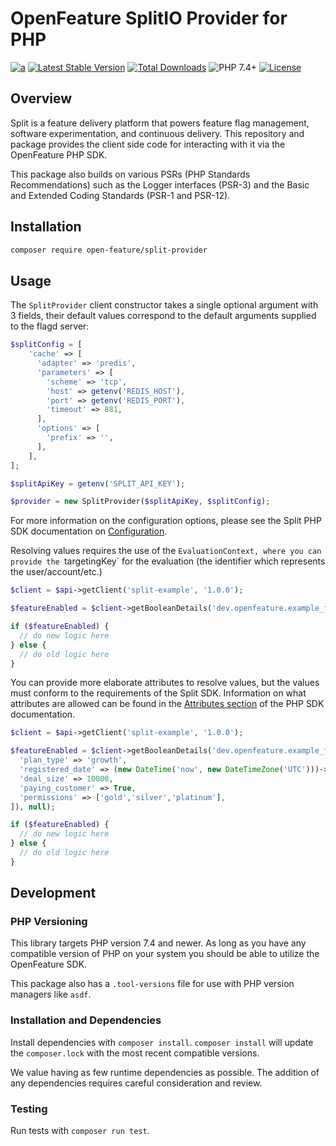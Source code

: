 # OpenFeature SplitIO Provider for PHP

[![a](https://img.shields.io/badge/slack-%40cncf%2Fopenfeature-brightgreen?style=flat&logo=slack)](https://cloud-native.slack.com/archives/C0344AANLA1)
[![Latest Stable Version](http://poser.pugx.org/open-feature/split-provider/v)](https://packagist.org/packages/open-feature/split-provider)
[![Total Downloads](http://poser.pugx.org/open-feature/split-provider/downloads)](https://packagist.org/packages/open-feature/split-provider)
![PHP 7.4+](https://img.shields.io/badge/php->=7.4-blue.svg)
[![License](http://poser.pugx.org/open-feature/split-provider/license)](https://packagist.org/packages/open-feature/split-provider)

## Overview

Split is a feature delivery platform that powers feature flag management, software experimentation, and continuous delivery. This repository and package provides the client side code for interacting with it via the OpenFeature PHP SDK.

This package also builds on various PSRs (PHP Standards Recommendations) such as the Logger interfaces (PSR-3) and the Basic and Extended Coding Standards (PSR-1 and PSR-12).

## Installation

```sh
composer require open-feature/split-provider
```

## Usage

The `SplitProvider` client constructor takes a single optional argument with 3 fields, their default values correspond to the default arguments supplied to the flagd server:

```php
$splitConfig = [
    'cache' => [
      'adapter' => 'predis',
      'parameters' => [
        'scheme' => 'tcp',
        'host' => getenv('REDIS_HOST'),
        'port' => getenv('REDIS_PORT'),
        'timeout' => 881,
      ],
      'options' => [
        'prefix' => '',
      ],
    ],
];

$splitApiKey = getenv('SPLIT_API_KEY');

$provider = new SplitProvider($splitApiKey, $splitConfig);
```

For more information on the configuration options, please see the Split PHP SDK documentation on [Configuration](https://help.split.io/hc/en-us/articles/360020350372-PHP-SDK#configuration).

Resolving values requires the use of the `EvaluationContext, where you can provide the `targetingKey` for the evaluation (the identifier which represents the user/account/etc.)

```php
$client = $api->getClient('split-example', '1.0.0');

$featureEnabled = $client->getBooleanDetails('dev.openfeature.example_flag', false, new EvaluationContext('user-id'), null);

if ($featureEnabled) {
  // do new logic here
} else {
  // do old logic here
}
```

You can provide more elaborate attributes to resolve values, but the values must conform to the requirements of the Split SDK. Information on what attributes are allowed can be found in the [Attributes section](https://help.split.io/hc/en-us/articles/360020350372-PHP-SDK#attribute-syntax) of the PHP SDK documentation.

```php
$client = $api->getClient('split-example', '1.0.0');

$featureEnabled = $client->getBooleanDetails('dev.openfeature.example_flag', false, new EvaluationContext('user-id', [
  'plan_type' => 'growth',
  'registered_date' => (new DateTime('now', new DateTimeZone('UTC')))->getTimestamp(),
  'deal_size' => 10000,
  'paying_customer' => True,
  'permissions' => ['gold','silver','platinum'],
]), null);

if ($featureEnabled) {
  // do new logic here
} else {
  // do old logic here
}
```

## Development

### PHP Versioning

This library targets PHP version 7.4 and newer. As long as you have any compatible version of PHP on your system you should be able to utilize the OpenFeature SDK.

This package also has a `.tool-versions` file for use with PHP version managers like `asdf`.

### Installation and Dependencies

Install dependencies with `composer install`. `composer install` will update the `composer.lock` with the most recent compatible versions.

We value having as few runtime dependencies as possible. The addition of any dependencies requires careful consideration and review.

### Testing

Run tests with `composer run test`.
